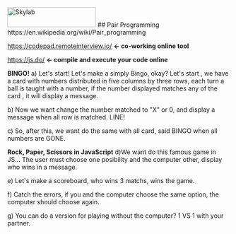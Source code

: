 <img src="http://www.skylabcoders.com/images/403/default.png" alt="Skylab" style="width:200px;height:45px;">
## Pair Programming
https://en.wikipedia.org/wiki/Pair_programming

https://codepad.remoteinterview.io/ **<- co-working online tool**

https://js.do/ **<- compile and execute your code online**

**BINGO!**
a) Let's start! Let's make a simply Bingo, okay?
Let's start , we have a card with numbers distributed in five columns by three rows, each turn a ball is taught with a number, if the number displayed matches any of the card , it will display a message.

b) Now we want change the number matched to "X" or 0, and display a message when all row is matched. LINE!

c) So, after this, we want do the same with all card, said BINGO when all numbers are GONE.

**Rock, Paper, Scissors in JavaScript**
d)We want do this famous game in JS... The user must choose one posibility and the computer other, display who wins in a message.

e) Let's make a scoreboard, who wins 3 matchs, wins the game.

f) Catch the errors, if you and the computer choose the same option, the computer should choose again.

g) You can do a version for playing without the computer? 1 VS 1 with your partner.

